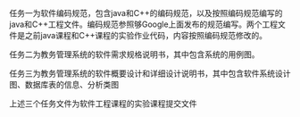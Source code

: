 任务一为软件编码规范，包含java和C++的编码规范，以及按照编码规范编写的java和C++工程文件。编码规范参照够Google上面发布的规范编写。两个工程文件是之前java课程和C++课程的实验作业代码，内容按照编码规范修改的。

任务二为教务管理系统的软件需求规格说明书，其中包含系统的用例图。

任务三为教务管理系统的软件概要设计和详细设计说明书，其中包含软件系统设计图、数据库表的信息、分析类图

上述三个任务文件为软件工程课程的实验课程提交文件
